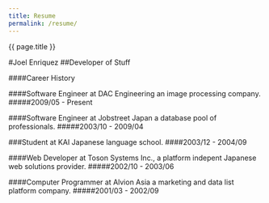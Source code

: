 ```yaml
---
title: Resume
permalink: /resume/
---
```


{{ page.title }}

#Joel Enriquez
##Developer of Stuff

####Career History

####Software Engineer at DAC Engineering an image processing company.
#####2009/05 - Present

####Software Engineer at Jobstreet Japan a database pool of professionals.
#####2003/10 - 2009/04

###Student at KAI Japanese language school.
####2003/12 - 2004/09

####Web Developer at Toson Systems Inc., a platform indepent Japanese web solutions provider.
#####2002/10 - 2003/06

####Computer Programmer at Alvion Asia a marketing and data list platform company.
#####2001/03 - 2002/09
